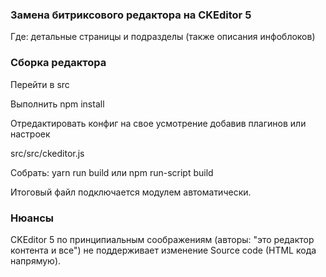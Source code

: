 ###  Замена битриксового редактора на CKEditor 5

Где: детальные страницы и подразделы (также описания инфоблоков)

### Сборка редактора

Перейти в src

Выполнить npm install

Отредактировать конфиг на свое усмотрение добавив плагинов или настроек

src/src/ckeditor.js

Собрать: yarn run build или npm run-script build	

Итоговый файл подключается модулем автоматически.

### Нюансы

CKEditor 5 по принципиальным соображениям (авторы: "это редактор контента и все") не поддерживает
изменение Source code (HTML кода напрямую).
